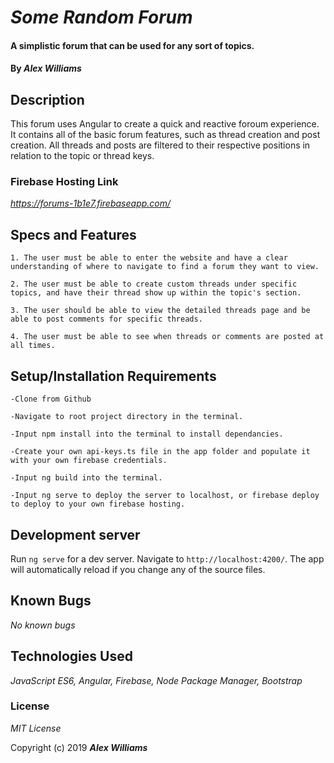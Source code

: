 # _Some Random Forum_

#### A simplistic forum that can be used for any sort of topics.

#### By _**Alex Williams**_

## Description
This forum uses Angular to create a quick and reactive foroum experience. It contains all of the basic forum features, such as thread creation and post creation. All threads and posts are filtered to their respective positions in relation to the topic or thread keys.

### Firebase Hosting Link
_https://forums-1b1e7.firebaseapp.com/_

## Specs and Features
    1. The user must be able to enter the website and have a clear understanding of where to navigate to find a forum they want to view.

    2. The user must be able to create custom threads under specific topics, and have their thread show up within the topic's section.

    3. The user should be able to view the detailed threads page and be able to post comments for specific threads.

    4. The user must be able to see when threads or comments are posted at all times. 

## Setup/Installation Requirements

    -Clone from Github

    -Navigate to root project directory in the terminal.

    -Input npm install into the terminal to install dependancies.

    -Create your own api-keys.ts file in the app folder and populate it with your own firebase credentials.

    -Input ng build into the terminal.

    -Input ng serve to deploy the server to localhost, or firebase deploy to deploy to your own firebase hosting.


## Development server

Run `ng serve` for a dev server. Navigate to `http://localhost:4200/`. The app will automatically reload if you change any of the source files.

## Known Bugs
_No known bugs_

## Technologies Used

_JavaScript ES6, Angular, Firebase, Node Package Manager, Bootstrap_

### License

*MIT License*

Copyright (c) 2019 **_Alex Williams_**
